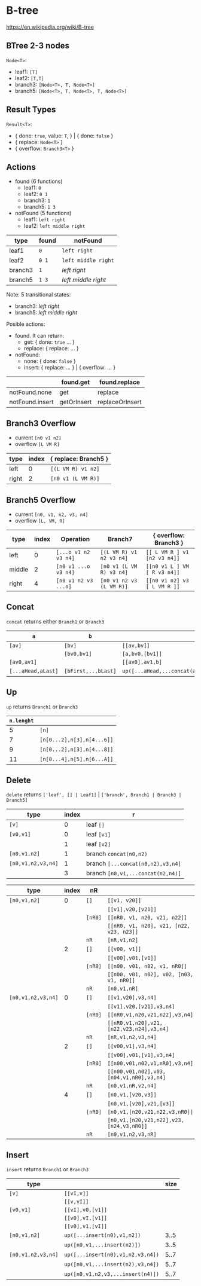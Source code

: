 # B-tree

https://en.wikipedia.org/wiki/B-tree

## BTree 2-3 nodes

`Node<T>`:

- leaf1: `[T]`
- leaf2: `[T,T]`
- branch3: `[Node<T>, T, Node<T>]`
- branch5: `[Node<T>, T, Node<T>, T, Node<T>]`

## Result Types

`Result<T>`:

- { done: `true`, value: `T`,  } |
  { done: `false` }
- { replace: `Node<T>` }
- { overflow: `Branch3<T>` }

## Actions

- found (6 functions)
  - leaf1: `0`
  - leaf2: `0 1`
  - branch3: `1`
  - branch5: `1 3`
- notFound (5 functions)
  - leaf1: `left right`
  - leaf2: `left middle right`

|type   |found|notFound           |
|-------|-----|-------------------|
|leaf1  |`0`  |`left right`       |
|leaf2  |`0 1`|`left middle right`|
|branch3|`1`  |_left right_       |
|branch5|`1 3`|_left middle right_|

Note: 5 transitional states:
- branch3: _left right_
- branch5: _left middle right_

Posible actions:

- found. It can return:
  - get: { done: `true` ... }
  - replace: { replace: ... }
- notFound:
  - none: { done: `false` }
  - insert: { replace: ... } | { overflow: ... }

|               |found.get  |found.replace  |
|---------------|-----------|---------------|
|notFound.none  |get        |replace        |
|notFound.insert|getOrInsert|replaceOrInsert|

## Branch3 Overflow

- current `[n0 v1 n2]`
- overflow `[L VM R]`

|type  |index|{ replace: Branch5 }|
|------|-----|--------------------|
|left  |    0|`[(L VM R) v1 n2]`  |
|right |    2|`[n0 v1 (L VM R)]`  |

## Branch5 Overflow

- current `[n0, v1, n2, v3, n4]`
- overflow `[L, VM, R]`

|type  |index|Operation           |Branch7                 |{ overflow: Branch3 }       |
|------|-----|--------------------|------------------------|----------------------------|
|left  |    0|`[...o v1 n2 v3 n4]`|`[(L VM R) v1 n2 v3 n4]`|`[[ L VM R ] v1 [n2 v3 n4]]`|
|middle|    2|`[n0 v1 ...o v3 n4]`|`[n0 v1 (L VM R) v3 n4]`|`[[n0 v1 L ] VM [ R v3 n4]]`|
|right |    4|`[n0 v1 n2 v3 ...o]`|`[n0 v1 n2 v3 (L VM R)]`|`[[n0 v1 n2] v3 [ L VM R ]]`|

## Concat

`concat` returns either `Branch1` or `Branch3`

|`a`               |`b`                |                                                 |size |
|------------------|-------------------|-------------------------------------------------|-----|
|`[av]`            |`[bv]`             |`[[av,bv]]`                                      |     |
|                  |`[bv0,bv1]`        |`[a,bv0,[bv1]]`                                  |     |
|`[av0,av1]`       |                   |`[[av0],av1,b]`                                  |     |
|`[...aHead,aLast]`|`[bFirst,...bLast]`|`up([...aHead,...concat(aLast,bFirst),...bTail])`|5..11|

## Up

`up` returns `Branch1` or `Branch3`

|`n.lenght`|                          |
|----------|--------------------------|
|5         |`[n]`                     |
|7         |`[n[0...2],n[3],n[4...6]]`|
|9         |`[n[0...2],n[3],n[4...8]]`|
|11        |`[n[0...4],n[5],n[6...A]]`|

## Delete

`delete` returns `['leaf', [] | Leaf1]` | `['branch', Branch1 | Branch3 | Branch5]`

|type              |index|r                                |
|------------------|-----|---------------------------------|
|`[v]`             |    0|leaf `[]`                        |
|`[v0,v1]`         |    0|leaf `[v1]`                      |
|                  |    1|leaf `[v2]`                      |
|`[n0,v1,n2]`      |    1|branch `concat(n0,n2)`           |
|`[n0,v1,n2,v3,n4]`|    1|branch `[...concat(n0,n2),v3,n4]`|
|                  |    3|branch `[n0,v1,...concat(n2,n4)]`|

|type              |index|nR     |                                        |
|------------------|-----|-------|----------------------------------------|
|`[n0,v1,n2]`      |    0|`[]`   |`[[v1, v20]]`                           |
|                  |     |       |`[[v1],v20,[v21]]`                      |
|                  |     |`[nR0]`|`[[nR0, v1, n20, v21, n22]]`            |
|                  |     |       |`[[nR0, v1, n20], v21, [n22, v23, n23]]`|
|                  |     |`nR`   |`[nR,v1,n2]`                            |
|                  |    2|`[]`   |`[[v00, v1]]`                           |
|                  |     |       |`[[v00],v01,[v1]]`                      |
|                  |     |`[nR0]`|`[[n00, v01, n02, v1, nR0]]`            |
|                  |     |       |`[[n00, v01, n02], v02, [n03, v1, nR0]]`|
|                  |     |`nR`   |`[n0,v1,nR]`                            |
|`[n0,v1,n2,v3,n4]`|    0|`[]`   |`[[v1,v20],v3,n4]`                      |
|                  |     |       |`[[v1],v20,[v21],v3,n4]`                |
|                  |     |`[nR0]`|`[[nR0,v1,n20,v21,n22],v3,n4]`          |
|                  |     |       |`[[nR0,v1,n20],v21,[n22,v23,n24],v3,n4]`|
|                  |     |`nR`   |`[nR,v1,n2,v3,n4]`                      |
|                  |    2|`[]`   |`[[v00,v1],v3,n4]`                      |
|                  |     |       |`[[v00],v01,[v1],v3,n4]`                |
|                  |     |`[nR0]`|`[[n00,v01,n02,v1,nR0],v3,n4]`          |
|                  |     |       |`[[n00,v01,n02],v03,[n04,v1,nR0],v3,n4]`|
|                  |     |`nR`   |`[n0,v1,nR,v2,n4]`                      |
|                  |    4|`[]`   |`[n0,v1,[v20,v3]]`                      |
|                  |     |       |`[n0,v1,[v20],v21,[v3]]`                |
|                  |     |`[nR0]`|`[n0,v1,[n20,v21,n22,v3,nR0]]`          |
|                  |     |       |`[n0,v1,[n20,v21,n22],v23,[n24,v3,nR0]]`|
|                  |     |`nR`   |`[n0,v1,n2,v3,nR]`                      |

## Insert

`insert` returns `Branch1` or `Branch3`

|type              |                                 |size|
|------------------|---------------------------------|----|
|`[v]`             |`[[vI,v]]`                       |    |
|                  |`[[v,vI]]`                       |    |
|`[v0,v1]`         |`[[vI],v0,[v1]]`                 |    |
|                  |`[[v0],vI,[v1]]`                 |    |
|                  |`[[v0],v1,[vI]]`                 |    |
|`[n0,v1,n2]`      |`up([...insert(n0),v1,n2])`      |3..5|
|                  |`up([n0,v1,...insert(n2)])`      |3..5|
|`[n0,v1,n2,v3,n4]`|`up([...insert(n0),v1,n2,v3,n4])`|5..7|
|                  |`up([n0,v1,...insert(n2),v3,n4])`|5..7|
|                  |`up([n0,v1,n2,v3,...insert(n4)])`|5..7|
